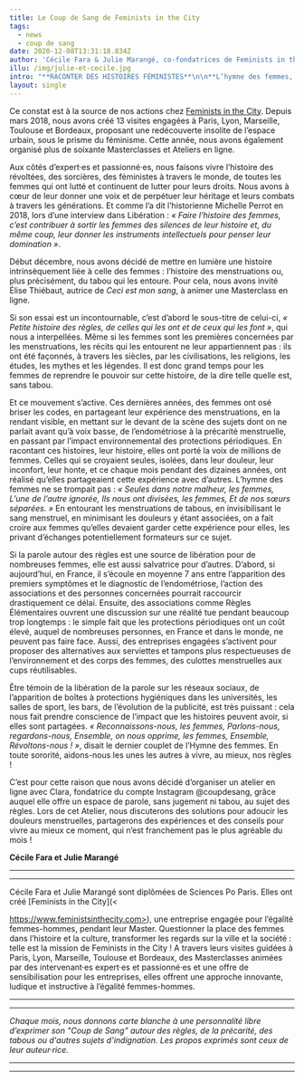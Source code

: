 ```yaml
---
title: Le Coup de Sang de Feminists in the City
tags:
  - news
  - coup de sang
date: 2020-12-08T13:31:18.834Z
author: 'Cécile Fara & Julie Marangé, co-fondatrices de Feminists in the City'
illu: /img/julie-et-cecile.jpg
intro: "**RACONTER DES HISTOIRES FÉMINISTES**\n\n**L’hymne des femmes, l’emblème du Mouvement de Libération des Femmes (MLF) débute ainsi : \r_« Nous qui sommes sans passé, les femmes, Nous qui n’avons pas d’histoire »_.** \r\n\n**Les femmes sont les grandes oubliées de l’Histoire : leur place, leur rôle dans les événements historiques ont été minimisés, dévalorisés, voire purement et simplement effacés.**"
layout: single
---
```

Ce constat est à la source de nos actions chez [Feminists in the City](https://www.feministsinthecity.com). Depuis mars 2018, nous avons créé 13 visites engagées à Paris, Lyon, Marseille, Toulouse et Bordeaux, proposant une redécouverte insolite de l’espace urbain, sous le prisme du féminisme. Cette année, nous avons également organisé plus de soixante Masterclasses et Ateliers en ligne. 

Aux côtés d’expert·es et passionné·es, nous faisons vivre l’histoire des révoltées, des sorcières, des féministes à travers le monde, de toutes les femmes qui ont lutté et continuent de lutter pour leurs droits. Nous avons à cœur de leur donner une voix et de perpétuer leur héritage et leurs combats à travers les générations. Et comme l’a dit l’historienne Michelle Perrot en 2018, lors d’une interview dans Libération : _« Faire l’histoire des femmes, c’est contribuer à sortir les femmes des silences de leur histoire et, du même coup, leur donner les instruments intellectuels pour penser leur domination »_. 

Début décembre, nous avons décidé de mettre en lumière une histoire intrinsèquement liée à celle des femmes : l’histoire des menstruations ou, plus précisément, du tabou qui les entoure. Pour cela, nous avons invité Élise Thiébaut, autrice de _Ceci est mon sang_, à animer une Masterclass en ligne. 

Si son essai est un incontournable, c’est d’abord le sous-titre de celui-ci, _« Petite histoire des règles, de celles qui les ont et de ceux qui les font »_, qui nous a interpellées. Même si les femmes sont les premières concernées par les menstruations, les récits qui les entourent ne leur appartiennent pas : ils ont été façonnés, à travers les siècles, par les civilisations, les religions, les études, les mythes et les légendes. Il est donc grand temps pour les femmes de reprendre le pouvoir sur cette histoire, de la dire telle quelle est, sans tabou. 

Et ce mouvement s’active. Ces dernières années, des femmes ont osé briser les codes, en partageant leur expérience des menstruations, en la rendant visible, en mettant sur le devant de la scène des sujets dont on ne parlait avant qu’à voix basse, de l’endométriose à la précarité menstruelle, en passant par l’impact environnemental des protections périodiques. En racontant ces histoires, leur histoire, elles ont porté la voix de millions de femmes. Celles qui se croyaient seules, isolées, dans leur douleur, leur inconfort, leur honte, et ce chaque mois pendant des dizaines années, ont réalisé qu’elles partageaient cette expérience avec d’autres. L’hymne des femmes ne se trompait pas : _« Seules dans notre malheur, les femmes, L’une de l’autre ignorée, Ils nous ont divisées, les femmes, Et de nos sœurs séparées. »_ En entourant les menstruations de tabous, en invisibilisant le sang menstruel, en minimisant les douleurs y étant associées, on a fait croire aux femmes qu’elles devaient garder cette expérience pour elles, les privant d’échanges potentiellement formateurs sur ce sujet.

Si la parole autour des règles est une source de libération pour de nombreuses femmes, elle est aussi salvatrice pour d’autres. D’abord, si aujourd’hui, en France, il s’écoule en moyenne 7 ans entre l’apparition des premiers symptômes et le diagnostic de l’endométriose, l’action des associations et des personnes concernées pourrait raccourcir drastiquement ce délai. Ensuite, des associations comme Règles Élémentaires ouvrent une discussion sur une réalité tue pendant beaucoup trop longtemps : le simple fait que les protections périodiques ont un coût élevé, auquel de nombreuses personnes, en France et dans le monde, ne peuvent pas faire face. Aussi, des entreprises engagées s’activent pour proposer des alternatives aux serviettes et tampons plus respectueuses de l’environnement et des corps des femmes, des culottes menstruelles aux cups réutilisables.

Être témoin de la libération de la parole sur les réseaux sociaux, de l’apparition de boîtes à protections hygiéniques dans les universités, les salles de sport, les bars, de l’évolution de la publicité, est très puissant : cela nous fait prendre conscience de l’impact que les histoires peuvent avoir, si elles sont partagées. _« Reconnaissons-nous, les femmes, Parlons-nous, regardons-nous, Ensemble, on nous opprime, les femmes, Ensemble, Révoltons-nous ! »_, disait le dernier couplet de l’Hymne des femmes. En toute sororité, aidons-nous les unes les autres à vivre, au mieux, nos règles !

C’est pour cette raison que nous avons décidé d’organiser un atelier en ligne avec Clara, fondatrice du compte Instagram @coupdesang, grâce auquel elle offre un espace de parole, sans jugement ni tabou, au sujet des règles. Lors de cet Atelier, nous discuterons des solutions pour adoucir les douleurs menstruelles, partagerons des expériences et des conseils pour vivre au mieux ce moment, qui n’est franchement pas le plus agréable du mois ! 



**Cécile Fara et Julie Marangé**

- - -

- - -

Cécile Fara et Julie Marangé sont diplômées de Sciences Po Paris. Elles ont créé [Feminists in the City](< 

https://www.feministsinthecity.com>), une entreprise engagée pour l’égalité femmes-hommes, pendant leur Master. Questionner la place des femmes dans l’histoire et la culture, transformer les regards sur la ville et la société : telle est la mission de Feminists in the City ! A travers leurs visites guidées à Paris, Lyon, Marseille, Toulouse et Bordeaux, des Masterclasses animées par des intervenant·es expert·es et passionné·es et une offre de sensibilisation pour les entreprises, elles offrent une approche innovante, ludique et instructive à l’égalité femmes-hommes.

- - -

- - -

_Chaque mois, nous donnons carte blanche à une personnalité libre d’exprimer son "Coup de Sang" autour des règles, de la précarité, des tabous ou d'autres sujets d'indignation. Les propos exprimés sont ceux de leur auteur·rice._

- - -

- - -
